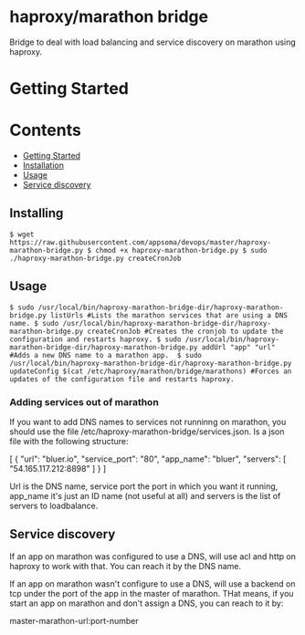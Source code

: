 # haproxy/marathon bridge

Bridge to deal with load balancing and service discovery on marathon using haproxy.

<a name='gettingstarted'></a>
# Getting Started

# Contents
* [Getting Started](#gettingstarted)
* [Installation](#installation)
* [Usage](#usage)
* [Service discovery](#servicediscovery)

<a name='installation'></a>
## Installing

`$ wget https://raw.githubusercontent.com/appsoma/devops/master/haproxy-marathon-bridge.py
$ chmod +x haproxy-marathon-bridge.py
$ sudo ./haproxy-marathon-bridge.py createCronJob`

<a name='usage'></a>
## Usage

`$ sudo /usr/local/bin/haproxy-marathon-bridge-dir/haproxy-marathon-bridge.py listUrls #Lists the marathon services that are using a DNS name.
$ sudo /usr/local/bin/haproxy-marathon-bridge-dir/haproxy-marathon-bridge.py createCronJob #Creates the cronjob to update the configuration and restarts haproxy.
$ sudo /usr/local/bin/haproxy-marathon-bridge-dir/haproxy-marathon-bridge.py addUrl "app" "url" #Adds a new DNS name to a marathon app. 
$ sudo /usr/local/bin/haproxy-marathon-bridge-dir/haproxy-marathon-bridge.py updateConfig $(cat /etc/haproxy/marathon/bridge/marathons) #Forces an updates of the configuration file and restarts haproxy.`

### Adding services out of marathon

If you want to add DNS names to services not runninng on marathon, you should use the file /etc/haproxy-marathon-bridge/services.json. Is a json file with the following structure:

[
    {
        "url": "bluer.io",
        "service_port": "80",
        "app_name": "bluer",
        "servers": [ "54.165.117.212:8898" ]
    }
]

Url is the DNS name, service port the port in which you want it running, app_name it's just an ID name (not useful at all) and servers is the list of servers to loadbalance. 

<a name='servicediscovery'></a>
## Service discovery

If an app on marathon was configured to use a DNS, will use acl and http on haproxy to work with that. You can reach it by the DNS name.

If an app on marathon wasn't configure to use a DNS, will use a backend on tcp under the port of the app in the master of marathon. THat means, if you start an app on marathon and don't assign a DNS, you can reach to it by:

master-marathon-url:port-number

